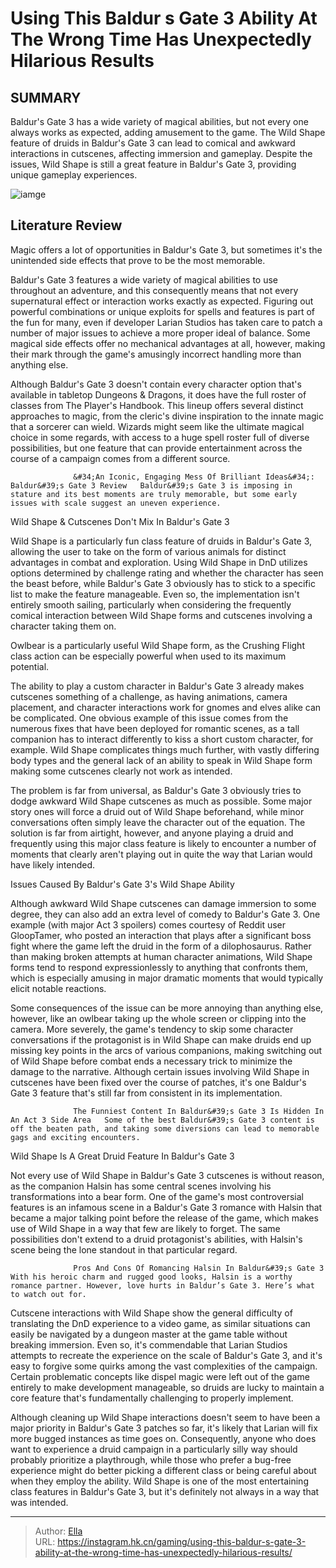 # Using This Baldur s Gate 3 Ability At The Wrong Time Has Unexpectedly Hilarious Results


## SUMMARY 



  Baldur&#39;s Gate 3 has a wide variety of magical abilities, but not every one always works as expected, adding amusement to the game.   The Wild Shape feature of druids in Baldur&#39;s Gate 3 can lead to comical and awkward interactions in cutscenes, affecting immersion and gameplay.   Despite the issues, Wild Shape is still a great feature in Baldur&#39;s Gate 3, providing unique gameplay experiences.  

![iamge](https://static1.srcdn.com/wordpress/wp-content/uploads/2024/01/using-this-baldur-s-gate-3-ability-at-the-wrong-time-has-unexpectedly-hilarious-results.jpg)

## Literature Review

Magic offers a lot of opportunities in Baldur&#39;s Gate 3, but sometimes it&#39;s the unintended side effects that prove to be the most memorable.




Baldur&#39;s Gate 3 features a wide variety of magical abilities to use throughout an adventure, and this consequently means that not every supernatural effect or interaction works exactly as expected. Figuring out powerful combinations or unique exploits for spells and features is part of the fun for many, even if developer Larian Studios has taken care to patch a number of major issues to achieve a more proper ideal of balance. Some magical side effects offer no mechanical advantages at all, however, making their mark through the game&#39;s amusingly incorrect handling more than anything else.




Although Baldur&#39;s Gate 3 doesn&#39;t contain every character option that&#39;s available in tabletop Dungeons &amp; Dragons, it does have the full roster of classes from The Player&#39;s Handbook. This lineup offers several distinct approaches to magic, from the cleric&#39;s divine inspiration to the innate magic that a sorcerer can wield. Wizards might seem like the ultimate magical choice in some regards, with access to a huge spell roster full of diverse possibilities, but one feature that can provide entertainment across the course of a campaign comes from a different source.

                  &#34;An Iconic, Engaging Mess Of Brilliant Ideas&#34;: Baldur&#39;s Gate 3 Review   Baldur&#39;s Gate 3 is imposing in stature and its best moments are truly memorable, but some early issues with scale suggest an uneven experience.   


 Wild Shape &amp; Cutscenes Don&#39;t Mix In Baldur&#39;s Gate 3 
          




Wild Shape is a particularly fun class feature of druids in Baldur&#39;s Gate 3, allowing the user to take on the form of various animals for distinct advantages in combat and exploration. Using Wild Shape in DnD utilizes options determined by challenge rating and whether the character has seen the beast before, while Baldur&#39;s Gate 3 obviously has to stick to a specific list to make the feature manageable. Even so, the implementation isn&#39;t entirely smooth sailing, particularly when considering the frequently comical interaction between Wild Shape forms and cutscenes involving a character taking them on.



Owlbear is a particularly useful Wild Shape form, as the Crushing Flight class action can be especially powerful when used to its maximum potential.




The ability to play a custom character in Baldur&#39;s Gate 3 already makes cutscenes something of a challenge, as having animations, camera placement, and character interactions work for gnomes and elves alike can be complicated. One obvious example of this issue comes from the numerous fixes that have been deployed for romantic scenes, as a tall companion has to interact differently to kiss a short custom character, for example. Wild Shape complicates things much further, with vastly differing body types and the general lack of an ability to speak in Wild Shape form making some cutscenes clearly not work as intended.




The problem is far from universal, as Baldur&#39;s Gate 3 obviously tries to dodge awkward Wild Shape cutscenes as much as possible. Some major story ones will force a druid out of Wild Shape beforehand, while minor conversations often simply leave the character out of the equation. The solution is far from airtight, however, and anyone playing a druid and frequently using this major class feature is likely to encounter a number of moments that clearly aren&#39;t playing out in quite the way that Larian would have likely intended.



 Issues Caused By Baldur&#39;s Gate 3&#39;s Wild Shape Ability 
          

Although awkward Wild Shape cutscenes can damage immersion to some degree, they can also add an extra level of comedy to Baldur&#39;s Gate 3. One example (with major Act 3 spoilers) comes courtesy of Reddit user GloopTamer, who posted an interaction that plays after a significant boss fight where the game left the druid in the form of a dilophosaurus. Rather than making broken attempts at human character animations, Wild Shape forms tend to respond expressionlessly to anything that confronts them, which is especially amusing in major dramatic moments that would typically elicit notable reactions.





 

Some consequences of the issue can be more annoying than anything else, however, like an owlbear taking up the whole screen or clipping into the camera. More severely, the game&#39;s tendency to skip some character conversations if the protagonist is in Wild Shape can make druids end up missing key points in the arcs of various companions, making switching out of Wild Shape before combat ends a necessary trick to minimize the damage to the narrative. Although certain issues involving Wild Shape in cutscenes have been fixed over the course of patches, it&#39;s one Baldur&#39;s Gate 3 feature that&#39;s still far from consistent in its implementation.

                  The Funniest Content In Baldur&#39;s Gate 3 Is Hidden In An Act 3 Side Area   Some of the best Baldur&#39;s Gate 3 content is off the beaten path, and taking some diversions can lead to memorable gags and exciting encounters.   






 Wild Shape Is A Great Druid Feature In Baldur&#39;s Gate 3 
         

Not every use of Wild Shape in Baldur&#39;s Gate 3 cutscenes is without reason, as the companion Halsin has some central scenes involving his transformations into a bear form. One of the game&#39;s most controversial features is an infamous scene in a Baldur&#39;s Gate 3 romance with Halsin that became a major talking point before the release of the game, which makes use of Wild Shape in a way that few are likely to forget. The same possibilities don&#39;t extend to a druid protagonist&#39;s abilities, with Halsin&#39;s scene being the lone standout in that particular regard.

                  Pros And Cons Of Romancing Halsin In Baldur&#39;s Gate 3   With his heroic charm and rugged good looks, Halsin is a worthy romance partner. However, love hurts in Baldur’s Gate 3. Here’s what to watch out for.   




Cutscene interactions with Wild Shape show the general difficulty of translating the DnD experience to a video game, as similar situations can easily be navigated by a dungeon master at the game table without breaking immersion. Even so, it&#39;s commendable that Larian Studios attempts to recreate the experience on the scale of Baldur&#39;s Gate 3, and it&#39;s easy to forgive some quirks among the vast complexities of the campaign. Certain problematic concepts like dispel magic were left out of the game entirely to make development manageable, so druids are lucky to maintain a core feature that&#39;s fundamentally challenging to properly implement.

Although cleaning up Wild Shape interactions doesn&#39;t seem to have been a major priority in Baldur&#39;s Gate 3 patches so far, it&#39;s likely that Larian will fix more bugged instances as time goes on. Consequently, anyone who does want to experience a druid campaign in a particularly silly way should probably prioritize a playthrough, while those who prefer a bug-free experience might do better picking a different class or being careful about when they employ the ability. Wild Shape is one of the most entertaining class features in Baldur&#39;s Gate 3, but it&#39;s definitely not always in a way that was intended.






---

> Author: [Ella](https://instagram.hk.cn/)  
> URL: https://instagram.hk.cn/gaming/using-this-baldur-s-gate-3-ability-at-the-wrong-time-has-unexpectedly-hilarious-results/  

